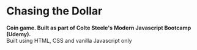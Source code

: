 # Chasing the Dollar
**Coin game. Built as part of Colte Steele's Modern Javascript Bootcamp (Udemy).**<br>
Built using HTML, CSS and vanilla Javascript only
